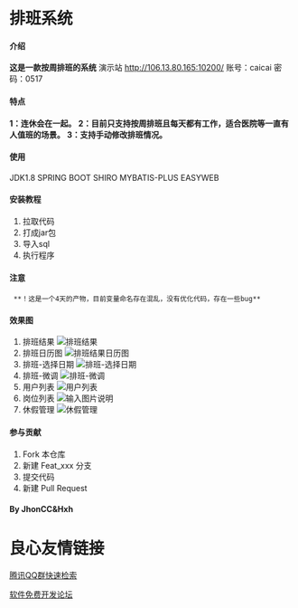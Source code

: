 # 排班系统

#### 介绍
 **这是一款按周排班的系统**
演示站 http://106.13.80.165:10200/
       账号：caicai 密码：0517

#### 特点
 **1：连休会在一起。** 
 **2：目前只支持按周排班且每天都有工作，适合医院等一直有人值班的场景。** 
 **3：支持手动修改排班情况。** 


#### 使用
JDK1.8    SPRING BOOT    SHIRO    MYBATIS-PLUS    EASYWEB    


#### 安装教程

1.  拉取代码
2.  打成jar包
3.  导入sql
4.  执行程序

#### 注意

     **！这是一个4天的产物，目前变量命名存在混乱，没有优化代码，存在一些bug** 


#### 效果图

1.  排班结果
![排班结果](https://images.gitee.com/uploads/images/2020/0411/180542_0eeeed52_5456924.png "微信截图_20200411185831.png")
2.  排班日历图
![排班结果日历图](https://images.gitee.com/uploads/images/2020/0411/180631_933bc1a5_5456924.png "微信截图_20200411185843.png")
3.  排班-选择日期
![排班-选择日期](https://images.gitee.com/uploads/images/2020/0411/180724_3fb7421e_5456924.png "微信截图_20200411185921.png")
4.  排班-微调
![排班-微调](https://images.gitee.com/uploads/images/2020/0411/180809_ea27f281_5456924.png "微信截图_20200411185911.png")
5.  用户列表
![用户列表](https://images.gitee.com/uploads/images/2020/0411/180841_c51ff7a8_5456924.png "微信截图_20200411185928.png")
6.  岗位列表
![输入图片说明](https://images.gitee.com/uploads/images/2020/0411/180911_391a7eab_5456924.png "微信截图_20200411185935.png")
7.  休假管理
![休假管理](https://images.gitee.com/uploads/images/2020/0411/180925_79bd0917_5456924.png "微信截图_20200411185954.png")

#### 参与贡献

1.  Fork 本仓库
2.  新建 Feat_xxx 分支
3.  提交代码
4.  新建 Pull Request


#### By JhonCC&Hxh




 # 良心友情链接

[腾讯QQ群快速检索](http://u.720life.cn/s/8cf73f7c)

[软件免费开发论坛](http://u.720life.cn/s/bbb01dc0)